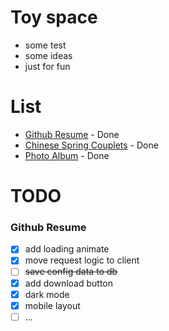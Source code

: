 # Toy space

- some test
- some ideas
- just for fun 
# List

- [Github Resume](https://toy.shuaxinjs.cn/loginGithub) - Done
- [Chinese Spring Couplets](https://toy.shuaxinjs.cn/couplet) - Done
- [Photo Album](https://toy.shuaxinjs.cn/album) - Done

# TODO
### Github Resume 

- [x] add loading animate
- [x] move request logic to client
- [ ] ~~save config data to db~~
- [x] add download button
- [x] dark mode
- [x] mobile layout
- [ ] ...
